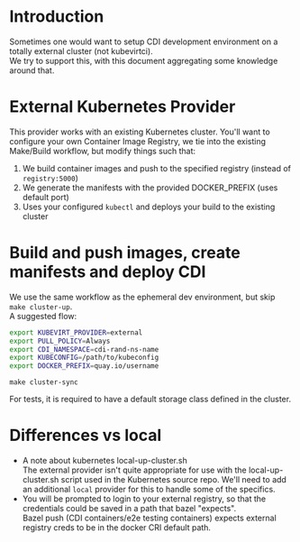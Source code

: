 # Introduction
Sometimes one would want to setup CDI development environment on a totally external cluster (not kubevirtci).  
We try to support this, with this document aggregating some knowledge around that.

# External Kubernetes Provider

This provider works with an existing Kubernetes cluster.  You'll want to configure your own
Container Image Registry, we tie into the existing Make/Build workflow, but modify things
such that:
1. We build container images and push to the specified registry (instead of `registry:5000`)
2. We generate the manifests with the provided DOCKER_PREFIX (uses default port)
3. Uses your configured `kubectl` and deploys your build to the existing cluster

# Build and push images, create manifests and deploy CDI

We use the same workflow as the ephemeral dev environment, but skip `make cluster-up`.  
A suggested flow:

```bash
export KUBEVIRT_PROVIDER=external
export PULL_POLICY=Always
export CDI_NAMESPACE=cdi-rand-ns-name
export KUBECONFIG=/path/to/kubeconfig
export DOCKER_PREFIX=quay.io/username
```

`make cluster-sync`

For tests, it is required to have a default storage class defined in the cluster.

# Differences vs local
- A note about kubernetes local-up-cluster.sh  
The external provider isn't quite appropriate for use with the local-up-cluster.sh script used 
in the Kubernetes source repo.  We'll need to add an additional `local` provider for this to 
handle some of the specifics.
- You will be prompted to login to your external registry,
so that the credentials could be saved in a path that bazel "expects".  
Bazel push (CDI containers/e2e testing containers) expects external registry creds to be in the docker CRI default path.
